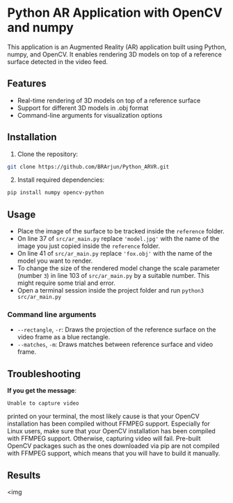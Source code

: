 # Python AR Application with OpenCV and numpy

This application is an Augmented Reality (AR) application built using Python, numpy, and OpenCV. It enables rendering 3D models on top of a reference surface detected in the video feed.

## Features

- Real-time rendering of 3D models on top of a reference surface
- Support for different 3D models in .obj format
- Command-line arguments for visualization options

## Installation

1. Clone the repository:

```bash
git clone https://github.com/BRArjun/Python_ARVR.git
```

2. Install required dependencies:
```bash
pip install numpy opencv-python
```

## Usage

* Place the image of the surface to be tracked inside the `reference` folder.
* On line 37 of `src/ar_main.py` replace `'model.jpg'` with the name of the image you just copied inside the `reference` folder.
* On line 41 of `src/ar_main.py` replace `'fox.obj'` with the name of the model you want to render.
* To change the size of the rendered model change the scale parameter (number `3`) in line 103 of `src/ar_main.py` by a suitable number. This might require some trial and error.
* Open a terminal session inside the project folder and run `python3 src/ar_main.py`

### Command line arguments

* `--rectangle`, `-r`: Draws the projection of the reference surface on the video frame as a blue rectangle.
* `--matches`, `-m`: Draws matches between reference surface and video frame.

## Troubleshooting

**If you get the message**:

```
Unable to capture video
```
printed on your terminal, the most likely cause is that your OpenCV installation has been compiled without FFMPEG support.
Especially for Linux users, make sure that your OpenCV installation has been compiled with FFMPEG support. Otherwise, capturing video will fail. Pre-built OpenCV packages such as the ones downloaded via pip are not compiled with FFMPEG support, which means that you will have to build it manually.
## Results

<img
